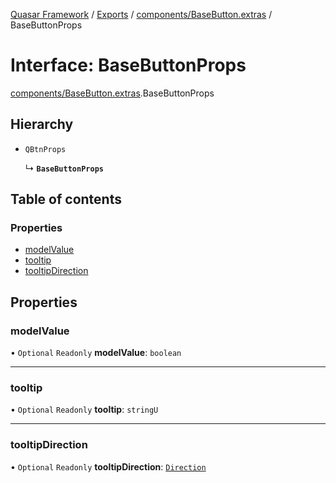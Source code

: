 [Quasar Framework](../index.md) / [Exports](../modules.md) / [components/BaseButton.extras](../modules/components_BaseButton_extras.md) / BaseButtonProps

# Interface: BaseButtonProps

[components/BaseButton.extras](../modules/components_BaseButton_extras.md).BaseButtonProps

## Hierarchy

- `QBtnProps`

  ↳ **`BaseButtonProps`**

## Table of contents

### Properties

- [modelValue](components_BaseButton_extras.BaseButtonProps.md#modelvalue)
- [tooltip](components_BaseButton_extras.BaseButtonProps.md#tooltip)
- [tooltipDirection](components_BaseButton_extras.BaseButtonProps.md#tooltipdirection)

## Properties

### modelValue

• `Optional` `Readonly` **modelValue**: `boolean`

___

### tooltip

• `Optional` `Readonly` **tooltip**: `stringU`

___

### tooltipDirection

• `Optional` `Readonly` **tooltipDirection**: [`Direction`](../modules/components_Tooltip_extras.md#direction)
